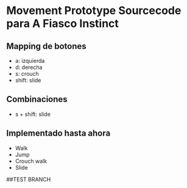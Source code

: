 # Movement Prototype Sourcecode para A Fiasco Instinct

## Mapping de botones
- a: izquierda
- d: derecha
- s: crouch
- shift: slide

## Combinaciones
- s + shift: slide

## Implementado hasta ahora
- Walk
- Jump
- Crouch walk
- Slide

##TEST BRANCH